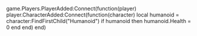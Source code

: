 game.Players.PlayerAdded:Connect(function(player)
    player.CharacterAdded:Connect(function(character)
        local humanoid = character:FindFirstChild("Humanoid")
        if humanoid then
            humanoid.Health = 0 
        end
    end)
end)
